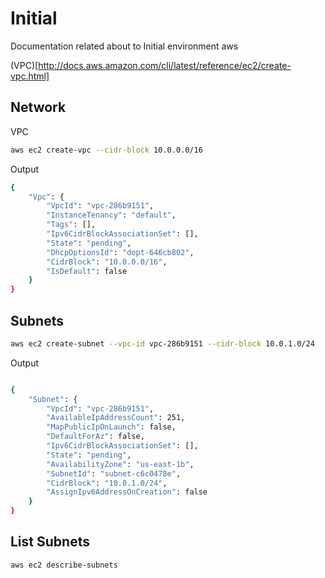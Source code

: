 # Initial

Documentation related about to Initial environment aws

(VPC)[http://docs.aws.amazon.com/cli/latest/reference/ec2/create-vpc.html]

## Network

VPC

```sh
aws ec2 create-vpc --cidr-block 10.0.0.0/16
```

Output

```sh
{
    "Vpc": {
        "VpcId": "vpc-286b9151",
        "InstanceTenancy": "default",
        "Tags": [],
        "Ipv6CidrBlockAssociationSet": [],
        "State": "pending",
        "DhcpOptionsId": "dopt-646cb802",
        "CidrBlock": "10.0.0.0/16",
        "IsDefault": false
    }
}
```

## Subnets

```sh
aws ec2 create-subnet --vpc-id vpc-286b9151 --cidr-block 10.0.1.0/24
```

Output

```sh

{
    "Subnet": {
        "VpcId": "vpc-286b9151",
        "AvailableIpAddressCount": 251,
        "MapPublicIpOnLaunch": false,
        "DefaultForAz": false,
        "Ipv6CidrBlockAssociationSet": [],
        "State": "pending",
        "AvailabilityZone": "us-east-1b",
        "SubnetId": "subnet-c6c0478e",
        "CidrBlock": "10.0.1.0/24",
        "AssignIpv6AddressOnCreation": false
    }
}

```

## List Subnets

```sh
aws ec2 describe-subnets
```